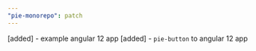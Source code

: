 ```yaml
---
"pie-monorepo": patch
---
```


[added] - example angular 12 app
[added] - `pie-button` to angular 12 app
